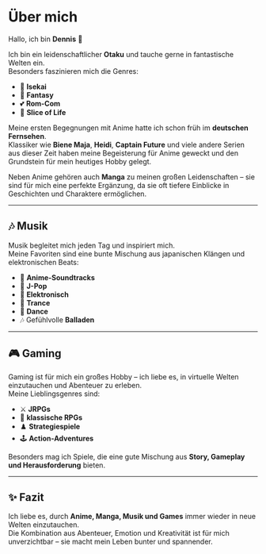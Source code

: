 # Über mich

Hallo, ich bin **Dennis** 👋  

Ich bin ein leidenschaftlicher **Otaku** und tauche gerne in fantastische Welten ein.  
Besonders faszinieren mich die Genres:

- 🌌 **Isekai**
- 🏰 **Fantasy**
- 💕 **Rom-Com**
- 🍃 **Slice of Life**

Meine ersten Begegnungen mit Anime hatte ich schon früh im **deutschen Fernsehen**.  
Klassiker wie **Biene Maja**, **Heidi**, **Captain Future** und viele andere Serien aus dieser Zeit haben meine Begeisterung für Anime geweckt und den Grundstein für mein heutiges Hobby gelegt.  

Neben Anime gehören auch **Manga** zu meinen großen Leidenschaften – sie sind für mich eine perfekte Ergänzung, da sie oft tiefere Einblicke in Geschichten und Charaktere ermöglichen.  

---

## 🎶 Musik  
Musik begleitet mich jeden Tag und inspiriert mich.  
Meine Favoriten sind eine bunte Mischung aus japanischen Klängen und elektronischen Beats:  

- 🎼 **Anime-Soundtracks**  
- 🎤 **J-Pop**  
- 🎹 **Elektronisch**  
- 🌌 **Trance**  
- 💃 **Dance**  
- 🎶 Gefühlvolle **Balladen**

---

## 🎮 Gaming  
Gaming ist für mich ein großes Hobby – ich liebe es, in virtuelle Welten einzutauchen und Abenteuer zu erleben.  
Meine Lieblingsgenres sind:  

- ⚔️ **JRPGs**  
- 🧭 **klassische RPGs**  
- ♟️ **Strategiespiele**  
- 🕹️ **Action-Adventures**

Besonders mag ich Spiele, die eine gute Mischung aus **Story, Gameplay und Herausforderung** bieten.  

---

## ✨ Fazit  
Ich liebe es, durch **Anime, Manga, Musik und Games** immer wieder in neue Welten einzutauchen.  
Die Kombination aus Abenteuer, Emotion und Kreativität ist für mich unverzichtbar – sie macht mein Leben bunter und spannender.  
